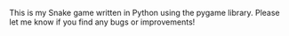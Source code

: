 This is my Snake game written in Python using the pygame library. Please let me know if you find any bugs or improvements!
